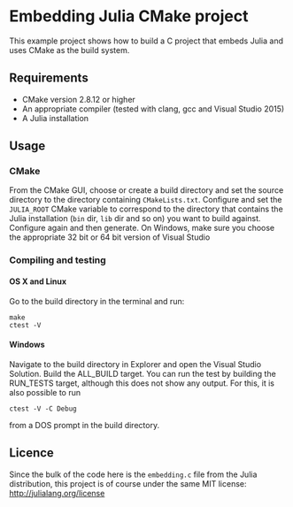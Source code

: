 # Embedding Julia CMake project

This example project shows how to build a C project that embeds Julia and uses CMake as the build system.

## Requirements
* CMake version 2.8.12 or higher
* An appropriate compiler (tested with clang, gcc and Visual Studio 2015)
* A Julia installation

## Usage

### CMake
From the CMake GUI, choose or create a build directory and set the source directory to the directory containing `CMakeLists.txt`. Configure and set the `JULIA_ROOT` CMake variable to correspond to the directory that contains the Julia installation (`bin`  dir, `lib` dir and so on) you want to build against. Configure again and then generate. On Windows, make sure you choose the appropriate 32 bit or 64 bit version of Visual Studio

### Compiling and testing
#### OS X and Linux
Go to the build directory in the terminal and run:

```
make
ctest -V
```

#### Windows
Navigate to the build directory in Explorer and open the Visual Studio Solution. Build the ALL_BUILD target. You can run the test by building the RUN_TESTS target, although this does not show any output. For this, it is also possible to run

```
ctest -V -C Debug
```

from a DOS prompt in the build directory.

## Licence
Since the bulk of the code here is the `embedding.c` file from the Julia distribution, this project is of course under the same MIT license: http://julialang.org/license
